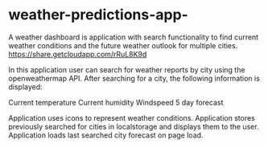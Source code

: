 # weather-predictions-app-

A weather dashboard is application with search functionality to find current weather conditions and the future weather outlook for multiple cities.
https://share.getcloudapp.com/rRuL8K9d

In this application user can search for weather reports by city using the openweathermap API. After searching for a city, the following information is displayed: 

Current temperature
Current humidity
Windspeed
5 day forecast


Application uses icons to represent weather conditions. Application stores previously searched for cities in localstorage and displays them to the user. Application loads last searched city forecast on page load.
